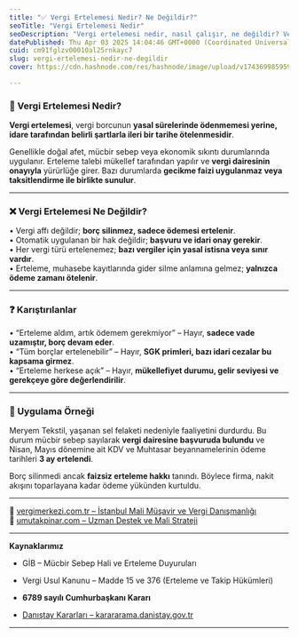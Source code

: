 ```yaml
---
title: "✅ Vergi Ertelemesi Nedir? Ne Değildir?"
seoTitle: "Vergi Ertelemesi Nedir"
seoDescription: "Vergi ertelemesi nedir, nasıl çalışır, ne değildir? Vergi borçlarının ödenmesi hakkında detaylı bilgiler ve örnekler"
datePublished: Thu Apr 03 2025 14:04:46 GMT+0000 (Coordinated Universal Time)
cuid: cm91fglzv00010al25rnkayc7
slug: vergi-ertelemesi-nedir-ne-degildir
cover: https://cdn.hashnode.com/res/hashnode/image/upload/v1743699859597/3ba0b944-2a3d-4ca9-9756-bcf3744f2fd2.webp

---
```


### 🔹 Vergi Ertelemesi Nedir?

**Vergi ertelemesi**, vergi borcunun **yasal sürelerinde ödenmemesi yerine, idare tarafından belirli şartlarla ileri bir tarihe ötelenmesidir**.

Genellikle doğal afet, mücbir sebep veya ekonomik sıkıntı durumlarında uygulanır. Erteleme talebi mükellef tarafından yapılır ve **vergi dairesinin onayıyla** yürürlüğe girer. Bazı durumlarda **gecikme faizi uygulanmaz veya taksitlendirme ile birlikte sunulur**.

---

### ❌ Vergi Ertelemesi Ne Değildir?

• Vergi affı değildir; **borç silinmez, sadece ödemesi ertelenir**.  
• Otomatik uygulanan bir hak değildir; **başvuru ve idari onay gerekir**.  
• Her vergi türü ertelenemez; **bazı vergiler için yasal istisna veya sınır vardır**.  
• Erteleme, muhasebe kayıtlarında gider silme anlamına gelmez; **yalnızca ödeme zamanı ötelenir**.

---

### ❓ Karıştırılanlar

• “Erteleme aldım, artık ödemem gerekmiyor” – Hayır, **sadece vade uzamıştır, borç devam eder**.  
• “Tüm borçlar ertelenebilir” – Hayır, **SGK primleri, bazı idari cezalar bu kapsama girmez**.  
• “Erteleme herkese açık” – Hayır, **mükellefiyet durumu, gelir seviyesi ve gerekçeye göre değerlendirilir**.

---

### 🧠 Uygulama Örneği

Meryem Tekstil, yaşanan sel felaketi nedeniyle faaliyetini durdurdu. Bu durum mücbir sebep sayılarak **vergi dairesine başvuruda bulundu** ve Nisan, Mayıs dönemine ait KDV ve Muhtasar beyannamelerinin ödeme tarihleri **3 ay ertelendi**.

Borç silinmedi ancak **faizsiz erteleme hakkı** tanındı. Böylece firma, nakit akışını toparlayana kadar ödeme yükünden kurtuldu.

---

📎 [vergimerkezi.com.tr – İstanbul Mali Müşavir ve Vergi Danışmanlığı](https://vergimerkezi.com.tr)  
📎 [umutakpinar.com – Uzman Destek ve Mali Strateji](https://umutakpinar.com)

---

**Kaynaklarımız**

* GİB – Mücbir Sebep Hali ve Erteleme Duyuruları
    
* Vergi Usul Kanunu – Madde 15 ve 376 (Erteleme ve Takip Hükümleri)
    
* **6789 sayılı Cumhurbaşkanı Kararı**
    
* [Danıştay Kararları – karararama.danistay.gov.tr](https://karararama.danistay.gov.tr/)
    

---